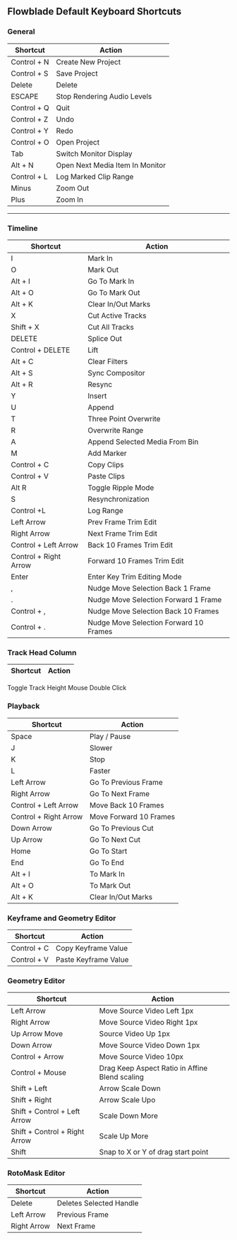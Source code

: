 ## Flowblade Default Keyboard Shortcuts

### General
Shortcut|Action
------------ | -------------
|Control + N 		|		Create New Project|
|Control + S 		|		Save Project|
|Delete				|	Delete|
|ESCAPE 	|				Stop Rendering Audio Levels|
|Control + Q 	|			Quit|
|Control + Z 		|		Undo|
|Control + Y 	|			Redo|
|Control + O 	|			Open Project|
|Tab		|			Switch Monitor Display|
|Alt + N	|				Open Next Media Item In Monitor|
|Control + L 	|			Log Marked Clip Range|
|Minus| 					Zoom Out|
|Plus| 			Zoom In|
--------------------------------
### Timeline
Shortcut|Action
------------ | -------------
I		 |			Mark In|
O			 |		Mark Out|
Alt + I 		 |		Go To Mark In|
Alt + O			 |		Go To Mark Out|
Alt + K 		 |		Clear In/Out Marks|
X			 |		Cut Active Tracks
Shift + X	 |			Cut All Tracks
DELETE 			 |		Splice Out
Control + DELETE 	 |		Lift
Alt + C 			 |	Clear Filters
Alt + S 			 |	Sync Compositor
Alt + R 	 |			Resync
Y		 |			Insert
U			 |		Append
T			 |		Three Point Overwrite
R 			 |		Overwrite Range
A 			 |		Append Selected Media From Bin
M			 |		Add Marker
Control + C 		 |		Copy Clips
Control + V 		 |		Paste Clips
Alt R		 |			Toggle Ripple Mode
S			 |		Resynchronization
Control +L 		 |		Log Range
Left Arrow 			 |	Prev Frame Trim Edit
Right Arrow 		 |		Next Frame Trim Edit
Control + Left Arrow 	 |		Back 10 Frames Trim Edit
Control + Right Arrow 		 |	Forward 10 Frames Trim Edit
Enter		 |			Enter Key Trim Editing Mode
,			 |		Nudge Move Selection Back 1 Frame
.			 |		Nudge Move Selection Forward 1 Frame
Control + ,		 |		Nudge Move Selection Back 10 Frames
Control + .			 |	Nudge Move Selection Forward 10 Frames

### Track Head Column
Shortcut|Action
------------ | -------------
Toggle Track Height			Mouse Double Click

### Playback
Shortcut|Action
------------ | -------------    
Space		|			Play / Pause
J 			|		Slower
K			|		Stop
L 			|		Faster
Left Arrow		|		Go To Previous Frame
Right Arrow		|		Go To Next Frame
Control + Left Arrow	|		Move Back 10 Frames
Control + Right Arrow		|	Move Forward 10 Frames
Down Arrow		|		Go To Previous Cut
Up Arrow		|		Go To Next Cut
Home			|		Go To Start
End			|		Go To End
Alt + I			|		To Mark In
Alt + O			|		To Mark Out
Alt + K		|			Clear In/Out Marks

### Keyframe and Geometry Editor
Shortcut|Action
------------ | -------------
Control + C			|	Copy Keyframe Value
Control + V			|	Paste Keyframe Value

### Geometry Editor
Shortcut|Action
------------ | -------------
Left Arrow 		|		Move Source Video Left 1px
Right Arrow 	|			Move Source Video Right 1px
Up Arrow Move 		|		Source Video Up 1px
Down Arrow 		|		Move Source Video Down 1px
Control + Arrow 	|		Move Source Video 10px
Control + Mouse 	|		Drag Keep Aspect Ratio in Affine Blend scaling
Shift + Left 		|		Arrow Scale Down
Shift + Right 		|		Arrow Scale Upo
Shift + Control + Left Arrow 	|	Scale Down More
Shift + Control + Right Arrow 	|	Scale Up More
Shift		|			Snap to X or Y of drag start point

### RotoMask Editor
Shortcut|Action
------------ | -------------
Delete			|		Deletes Selected Handle
Left Arrow		|		Previous Frame
Right Arrow 	|			Next Frame



